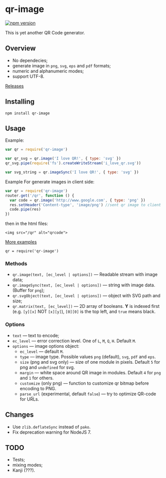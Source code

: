 # qr-image

[![npm version](https://badge.fury.io/js/qr-image.svg)](https://badge.fury.io/js/qr-image)

This is yet another QR Code generator.

## Overview

- No dependecies;
- generate image in `png`, `svg`, `eps` and `pdf` formats;
- numeric and alphanumeric modes;
- support UTF-8.

[Releases](https://github.com/alexeyten/qr-image/releases/)

## Installing

```shell
npm install qr-image
```

## Usage

Example:

```javascript
var qr = require('qr-image')

var qr_svg = qr.image('I love QR!', { type: 'svg' })
qr_svg.pipe(require('fs').createWriteStream('i_love_qr.svg'))

var svg_string = qr.imageSync('I love QR!', { type: 'svg' })
```

Example For generate images in client side:

```javascript in your app.js
var qr = require('qr-image')
router.get('/qr', function () {
  var code = qr.image('http://www.google.com', { type: 'png' })
  res.setHeader('Content-type', 'image/png') //sent qr image to client side
  code.pipe(res)
})
```

then in the html files:

```
<img src="/qr" alt="qrcode">
```

[More examples](./examples)

`qr = require('qr-image')`

### Methods

- `qr.image(text, [ec_level | options])` — Readable stream with image data;
- `qr.imageSync(text, [ec_level | options])` — string with image data. (Buffer for `png`);
- `qr.svgObject(text, [ec_level | options])` — object with SVG path and size;
- `qr.matrix(text, [ec_level])` — 2D array of booleans. **Y** is indexed first (e.g. `[y][x]` NOT `[x][y]`), `[0][0]` is the top left, and `true` means black.

### Options

- `text` — text to encode;
- `ec_level` — error correction level. One of `L`, `M`, `Q`, `H`. Default `M`.
- `options` — image options object:
  - `ec_level` — default `M`.
  - `type` — image type. Possible values `png` (default), `svg`, `pdf` and `eps`.
  - `size` (png and svg only) — size of one module in pixels. Default `5` for png and `undefined` for svg.
  - `margin` — white space around QR image in modules. Default `4` for `png` and `1` for others.
  - `customize` (only png) — function to customize qr bitmap before encoding to PNG.
  - `parse_url` (experimental, default `false`) — try to optimize QR-code for URLs.

## Changes

- Use `zlib.deflateSync` instead of `pako`.
- Fix deprecation warning for NodeJS 7.

## TODO

- Tests;
- mixing modes;
- Kanji (???).
